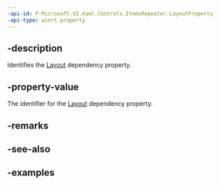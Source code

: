 ```yaml
---
-api-id: P:Microsoft.UI.Xaml.Controls.ItemsRepeater.LayoutProperty
-api-type: winrt property
---
```


## -description

Identifies the [Layout](itemsrepeater_layout.md) dependency property.

## -property-value

The identifier for the [Layout](itemsrepeater_layout.md) dependency property.

## -remarks

## -see-also

## -examples


